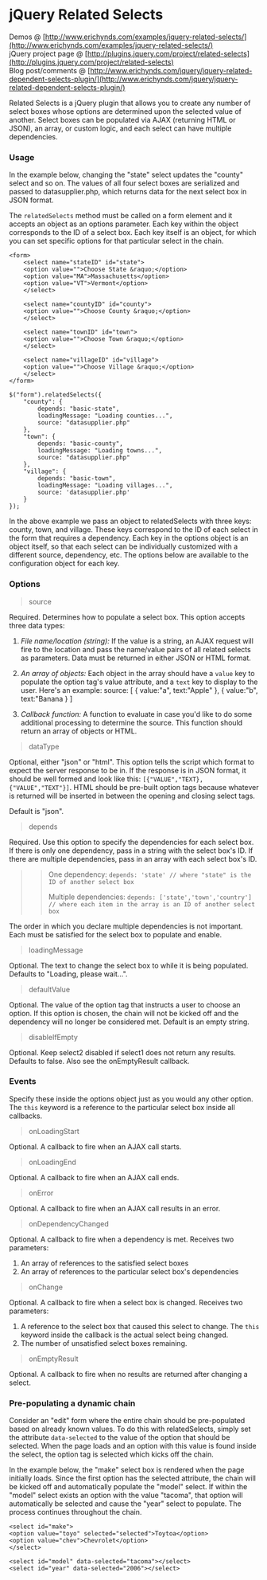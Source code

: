 # jQuery Related Selects

Demos @ [http://www.erichynds.com/examples/jquery-related-selects/](http://www.erichynds.com/examples/jquery-related-selects/)  
jQuery project page @ [http://plugins.jquery.com/project/related-selects](http://plugins.jquery.com/project/related-selects)  
Blog post/comments @ [http://www.erichynds.com/jquery/jquery-related-dependent-selects-plugin/](http://www.erichynds.com/jquery/jquery-related-dependent-selects-plugin/)

Related Selects is a jQuery plugin that allows you to create any number of select boxes whose options are determined upon the selected value of another.  Select boxes can be populated via AJAX (returning HTML or JSON), an array, or custom logic, and each select can have multiple dependencies.

### Usage

In the example below, changing the "state" select updates the "county" select and so on.  The values of all four select
boxes are serialized and passed to datasupplier.php, which returns data for the next select box in JSON format.

The `relatedSelects` method must be called on a form element and it accepts an object as an options parameter.  Each key within the object corresponds to the ID of a select box.  Each key itself is an object, for which you can set specific options for that particular select in the chain.

	<form>
		<select name="stateID" id="state">
		<option value="">Choose State &raquo;</option>
		<option value="MA">Massachusetts</option>
		<option value="VT">Vermont</option>
		</select>

		<select name="countyID" id="county">
		<option value="">Choose County &raquo;</option>
		</select>

		<select name="townID" id="town">
		<option value="">Choose Town &raquo;</option>
		</select>

		<select name="villageID" id="village">
		<option value="">Choose Village &raquo;</option>
		</select>
	</form>

	$("form").relatedSelects({
		"county": {
			depends: "basic-state",
			loadingMessage: "Loading counties...",
			source: "datasupplier.php"
		},
		"town": {
			depends: "basic-county",
			loadingMessage: "Loading towns...",
			source: "datasupplier.php"
		},
		"village": {
			depends: "basic-town",
			loadingMessage: "Loading villages...",
			source: 'datasupplier.php'
		}
	});

In the above example we pass an object to relatedSelects with three keys: county, town, and village.  These keys correspond to the ID of each select in the form that requires a dependency.  Each key in the options object is an object itself, so that each select can be individually customized with a different source, dependency, etc.  The options below are available to the configuration object for each key.

### Options

> source

Required.  Determines how to populate a select box.  This option accepts three data types:

1. *File name/location (string):*  If the value is a string, an AJAX request will fire to the location and pass the name/value pairs of all related selects as parameters.  Data must be returned in either JSON or HTML format.  

2. *An array of objects:*  Each object in the array should have a `value` key to populate the option tag's value attribute, and a `text` key to display to the user.  Here's an example:
	source: [
		{ value:"a", text:"Apple" },
		{ value:"b", text:"Banana }
	]

3. *Callback function:* A function to evaluate in case you'd like to do some additional processing to determine the source.  This function should return an array of objects or HTML.

> dataType

Optional, either "json" or "html".  This option tells the script which format to expect the server response to be in.  If the response is in JSON format, it should be well formed and look like this: `[{"VALUE","TEXT},{"VALUE","TEXT"}]`.  HTML should be pre-built option tags because whatever is returned will be inserted in between the opening and closing select tags.

Default is "json".

> depends

Required.  Use this option to specify the dependencies for each select box.  If there is only one dependency, pass in a string with the select box's ID.  If there are multiple dependencies, pass in an array with each select box's ID.

>> One dependency:
>> `depends: 'state' // where "state" is the ID of another select box`
>>
>> Multiple dependencies:
>> `depends: ['state','town','country'] // where each item in the array is an ID of another select box`

The order in which you declare multiple dependencies is not important.  Each must be satisfied for the select box to populate and enable.

> loadingMessage

Optional.  The text to change the select box to while it is being populated.  Defaults to &quot;Loading, please wait...&quot;.

> defaultValue

Optional.  The value of the option tag that instructs a user to choose an option.  If this option is chosen, the chain will not be kicked off and the dependency will no longer be considered met.  Default is an empty string.

> disableIfEmpty

Optional.  Keep select2 disabled if select1 does not return any results.  Defaults to false.  Also see the onEmptyResult callback.

### Events

Specify these inside the options object just as you would any other option.  The `this` keyword is a reference to the particular select box inside all callbacks.

> onLoadingStart

Optional.  A callback to fire when an AJAX call starts.

> onLoadingEnd

Optional.  A callback to fire when an AJAX call ends.

> onError

Optional.  A callback to fire when an AJAX call results in an error.

> onDependencyChanged

Optional.  A callback to fire when a dependency is met.  Receives two parameters:

1. An array of references to the satisfied select boxes
2. An array of references to the particular select box's dependencies

> onChange

Optional.  A callback to fire when a select box is changed.  Receives two parameters:

1. A reference to the select box that caused this select to change. The `this` keyword inside the callback is the actual select being changed.
2. The number of unsatisfied select boxes remaining.

> onEmptyResult

Optional.  A callback to fire when no results are returned after changing a select.

### Pre-populating a dynamic chain

Consider an "edit" form where the entire chain should be pre-populated based on already known values.  To do this with relatedSelects, simply set the attribute `data-selected` to the value of the option that should be selected.  When the page loads and an option with this value is found inside the select, the option tag is selected which kicks off the chain.

In the example below, the "make" select box is rendered when the page initially loads.  Since the first option has the selected attribute, the chain will be kicked off and automatically populate the "model" select.  If within the "model" select exists an option with the value "tacoma", that option will automatically be selected and cause the "year" select to populate.  The process
continues throughout the chain.

	<select id="make">
	<option value="toyo" selected="selected">Toytoa</option>
	<option value="chev">Chevrolet</option>
	</select>

	<select id="model" data-selected="tacoma"></select>
	<select id="year" data-selected="2006"></select>

